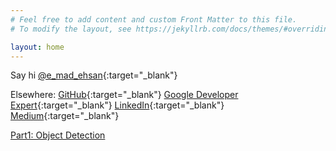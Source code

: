 ```yaml
---
# Feel free to add content and custom Front Matter to this file.
# To modify the layout, see https://jekyllrb.com/docs/themes/#overriding-theme-defaults

layout: home
---
```

Say hi [@e_mad_ehsan](https://twitter.com/e_mad_ehsan){:target="_blank"}

Elsewhere:
[GitHub](https://github.com/emadehsan){:target="_blank"}
[Google Developer Expert](https://developers.google.com/community/experts/directory/profile/profile-emad_ehsan){:target="_blank"}
[LinkedIn](https://www.linkedin.com/in/emadehsan){:target="_blank"}
[Medium](https://medium.com/@e_mad_ehsan){:target="_blank"}

[Part1: Object Detection](/object-detection)

<!-- Old versions of site: [v2](/v2), [v1](/v1) -->